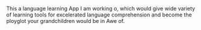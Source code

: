 This a language learning App I am working o, which would give wide variety of learning tools for excelerated language comprehension and become the ployglot your grandchildren would be in Awe of.
